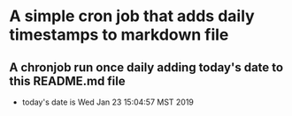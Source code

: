 A simple cron job that adds daily timestamps to markdown file
============================================================
## A chronjob run once daily adding today's date to this README.md file
* today's date is Wed Jan 23 15:04:57 MST 2019
